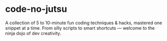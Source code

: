 # code-no-jutsu
A collection of 5 to 10-minute fun coding techniques &amp; hacks, mastered one snippet at a time.   From silly scripts to smart shortcuts — welcome to the ninja dojo of dev creativity.
